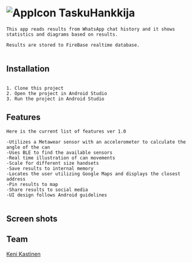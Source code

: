 
# ![AppIcon](https://github.com/elisara/KellotusApp/blob/master/app/src/main/res/mipmap-hdpi/bottle.png) TaskuHankkija
```
This app reads results from WhatsApp chat history and it shows statistics and diagrams based on results.

Results are stored to FireBase realtime database. 


```

## Installation
```

1. Clone this project
2. Open the project in Android Studio
3. Run the project in Android Studio
```

## Features

```
Here is the current list of features ver 1.0

-Utilizes a Metawear sensor with an accelerometer to calculate the angle of the can
-Uses BLE to find the available sensors
-Real time illustration of can movements
-Scale for different size handsets
-Save results to internal memory
-Locates the user utilizing Google Maps and displays the closest address
-Pin results to map
-Share results to social media
-UI design follows Android guidelines


```

## Screen shots





## Team

[Keni Kastinen](https://github.com/KeniKastinen/)
